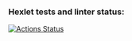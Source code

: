 ### Hexlet tests and linter status:
[![Actions Status](https://github.com/DaniilKrv/frontend-project-46/workflows/hexlet-check/badge.svg)](https://github.com/DaniilKrv/frontend-project-46/actions)